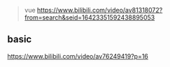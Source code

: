 >vue
https://www.bilibili.com/video/av81318072?from=search&seid=16423351592438895053

## basic
https://www.bilibili.com/video/av76249419?p=16
